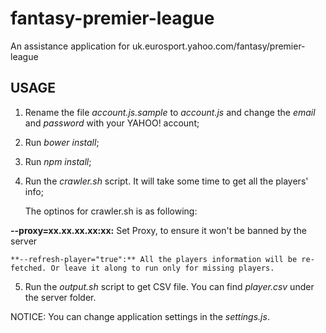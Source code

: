 fantasy-premier-league
======================

An assistance application for uk.eurosport.yahoo.com/fantasy/premier-league

USAGE
-----

1. Rename the file _account.js.sample_ to _account.js_ and change the _email_ and _password_ with your YAHOO! account;
2. Run _bower install_;
3. Run _npm install_;
4. Run the _crawler.sh_ script. It will take some time to get all the players' info;

	The optinos for crawler.sh is as following:
	
  **--proxy=xx.xx.xx.xx:xx:** Set Proxy, to ensure it won't be banned by the server

	**--refresh-player="true":** All the players information will be re-fetched. Or leave it along to run only for missing players.

5. Run the _output.sh_ script to get CSV file. You can find _player.csv_ under the server folder.

NOTICE: You can change application settings in the _settings.js_.